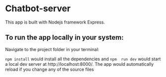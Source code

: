 # Chatbot-server
This app is built with Nodejs framework Express.

## To run the app locally in your system:
Navigate to the project folder in your terminal:

`npm install` would install all the dependencies and `npm  run dev` would start a local dev server at http://localhost:8000/. The app would automatically reload if you change any of the source files